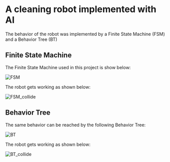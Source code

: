 # A cleaning robot implemented with AI
The behavior of the robot was implemented by a Finite State Machine (FSM) and a Behavior Tree (BT)

## Finite State Machine
The Finite State Machine used in this project is show below:

![FSM](https://user-images.githubusercontent.com/119422200/226420906-5451b6c5-9b48-470c-93ff-ff377a06a48e.png)

The robot gets working as shown below:


![FSM_collide](https://user-images.githubusercontent.com/119422200/226422232-4f1dcb1f-c847-4571-a23f-9ab9c3659349.png)

## Behavior Tree
The same behavior can be reached by the following Behavior Tree:

![BT](https://user-images.githubusercontent.com/119422200/226421064-431090c1-9b86-4a09-bc7c-26cebb0cddeb.png)

The robot gets working as shown below:

![BT_collide](https://user-images.githubusercontent.com/119422200/226422088-815ad065-a8d1-462a-83aa-dd3b32aa55a3.png)
